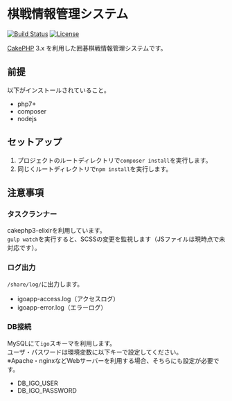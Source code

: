 # 棋戦情報管理システム

[![Build Status](https://api.travis-ci.org/cakephp/app.png)](https://travis-ci.org/cakephp/app)
[![License](https://poser.pugx.org/cakephp/app/license.svg)](https://packagist.org/packages/cakephp/app)

[CakePHP](http://cakephp.org) 3.x を利用した囲碁棋戦情報管理システムです。

## 前提
以下がインストールされていること。

- php7+
- composer
- nodejs

## セットアップ

1. プロジェクトのルートディレクトリで`composer install`を実行します。   
2. 同じくルートディレクトリで`npm install`を実行します。

## 注意事項

### タスクランナー

cakephp3-elixirを利用しています。  
`gulp watch`を実行すると、SCSSの変更を監視します（JSファイルは現時点で未対応です）。  

### ログ出力

`/share/log/`に出力します。

- igoapp-access.log（アクセスログ）
- igoapp-error.log（エラーログ）

### DB接続

MySQLにて`igo`スキーマを利用します。  
ユーザ・パスワードは環境変数に以下キーで設定してください。  
※Apache・nginxなどWebサーバーを利用する場合、そちらにも設定が必要です。  

- DB_IGO_USER
- DB_IGO_PASSWORD
